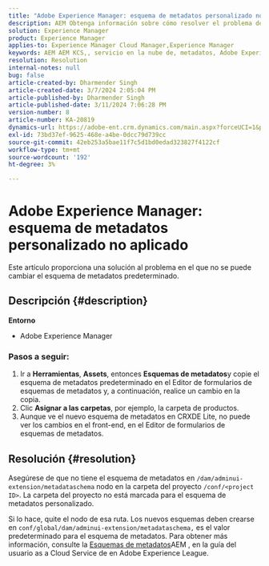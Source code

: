 ```yaml
---
title: "Adobe Experience Manager: esquema de metadatos personalizado no aplicado"
description: AEM Obtenga información sobre cómo resolver el problema de la en la que no se aplica el esquema de metadatos personalizado.
solution: Experience Manager
product: Experience Manager
applies-to: Experience Manager Cloud Manager,Experience Manager
keywords: AEM AEM KCS,, servicio en la nube de, metadatos, Adobe Experience Manager
resolution: Resolution
internal-notes: null
bug: false
article-created-by: Dharmender Singh
article-created-date: 3/7/2024 2:05:04 PM
article-published-by: Dharmender Singh
article-published-date: 3/11/2024 7:06:28 PM
version-number: 8
article-number: KA-20819
dynamics-url: https://adobe-ent.crm.dynamics.com/main.aspx?forceUCI=1&pagetype=entityrecord&etn=knowledgearticle&id=bb7df1aa-8bdc-ee11-904d-6045bd006d92
exl-id: 73bd37ef-9625-468e-a4be-0dcc79d739cc
source-git-commit: 42eb253a5bae11f7c5d1bd0edad323827f4122cf
workflow-type: tm+mt
source-wordcount: '192'
ht-degree: 3%

---
```


# Adobe Experience Manager: esquema de metadatos personalizado no aplicado


Este artículo proporciona una solución al problema en el que no se puede cambiar el esquema de metadatos predeterminado.

## Descripción {#description}


<b>Entorno</b>

- Adobe Experience Manager


### <b>Pasos a seguir:</b>

1. Ir a <b>Herramientas</b>, <b>Assets</b>, entonces <b>Esquemas de metadatos</b>y copie el esquema de metadatos predeterminado en el Editor de formularios de esquemas de metadatos y, a continuación, realice un cambio en la copia.
2. Clic <b>Asignar a las carpetas</b>, por ejemplo, la carpeta de productos.
3. Aunque ve el nuevo esquema de metadatos en CRXDE Lite, no puede ver los cambios en el front-end, en el Editor de formularios de esquemas de metadatos.



## Resolución {#resolution}


Asegúrese de que no tiene el esquema de metadatos en `/dam/adminui-extension/metadataschema` nodo en la carpeta del proyecto `/conf/<project ID>`. La carpeta del proyecto no está marcada para el esquema de metadatos personalizado.

Si lo hace, quite el nodo de esa ruta. Los nuevos esquemas deben crearse en `conf/global/dam/adminui-extension/metadataschema,` es el valor predeterminado para el esquema de metadatos. Para obtener más información, consulte la [Esquemas de metadatos](https://experienceleague.adobe.com/docs/experience-manager-cloud-service/content/assets/manage/metadata-schemas.html)AEM , en la guía del usuario as a Cloud Service de en Adobe Experience League.
